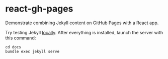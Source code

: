 # react-gh-pages
Demonstrate combining Jekyll content on GitHub Pages with a React app.

Try testing Jekyll [locally]. After everything is installed, launch the server
with this command:

    cd docs
    bundle exec jekyll serve

[locally]: https://help.github.com/en/github/working-with-github-pages/testing-your-github-pages-site-locally-with-jekyll

